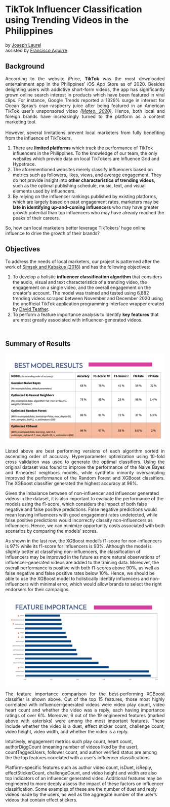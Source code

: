 # **TikTok Influencer Classification using Trending Videos in the Philippines**
by [Joseph Laurel](http://linkedin.com/in/josephlaurel)
<br> assisted by [Francisco Aguirre](https://www.linkedin.com/in/franciscoeaguirre/)

## <b> Background </b>
<p align='justify'>
According to the website iPrice, <b>TikTok</b> was the most downloaded entertainment app in the Philippines’ iOS App Store as of 2020. Besides delighting users with addictive short-form videos, the app has significantly grown online search interest in products which have been featured in viral clips. For instance, Google Trends reported a 1329% surge in interest for Ocean Spray’s cran-raspberry juice after being featured in an American TikTok user’s unsponsored video <i><a href="https://www.onenews.ph/tiktok-still-the-most-downloaded-entertainment-app-in-phl-retains-global-popularity-despite-controversies">(Mateo, 2020)</a></i>. Hence, both local and foreign brands have increasingly turned to the platform as a content marketing tool.
<br><br>
However, several limitations prevent local marketers from fully benefiting from the influence of TikTokers.
<br> 

1.   There are <b>limited platforms</b> which track the performance of TikTok influencers in the Philippines. To the knowledge of our team, the only websites which provide data on local TikTokers are Influence Grid and Hypetrace. <br>
2.   The aforementioned websites merely classify influencers based on metrics such as followers, likes, views, and average engagement. They do not provide insight into <b>other characteristics of trending videos</b>, such as the optimal publishing schedule, music, text, and visual elements used by influencers. <br>
3.   By relying on the influencer rankings published by existing platforms, which are largely based on past engagement rates, marketers may be <b>late in identifying up-and-coming influencers</b> who may have greater growth potential than top influencers who may have already reached the peaks of their careers.

So, how can local marketers better leverage TikTokers’ huge online influence to drive the growth of their brands?

</p>

## <b> Objectives </b>

To address the needs of local marketers, our project is patterned after the work of [Şimşek and Kabakus (2018)](https://www.researchgate.net/publication/329896342_Finding_Influencers_on_Twitter_with_Using_Machine_Learning_Classification_Algorithms) and has the following objectives:

1.   To develop a holistic <b>influencer classification algorithm</b> that considers the audio, visual and text characteristics of a trending video, the engagement on a single video, and the overall engagement on the creator's account. The model was trained and tested using 6,882 trending videos scraped between November and December 2020 using the unofficial TikTok application programming interface wrapper created by [David Teather](https://davidteather.github.io/TikTok-Api/).<br>
2.   To perform a feature importance analysis to identify <b>key features</b> that are most greatly associated with influencer-generated videos. 

## <br><b> Summary of Results </b>
![Best Model Results](Images/Screen%20Shot%202021-01-20%20at%208.00.25%20PM.png)

<p align='justify'>
Listed above are best performing versions of each algorithm sorted in ascending order of accuracy. Hyperparameter optimization using 10-fold cross validation was used to generate the optimal classifiers. Using the original dataset was found to improve the performance of the Naive Bayes and K-nearest neighbors models, while synthetic minority oversampling improved the performance of the Random Forest and XGBoost classifiers. The XGBoost classifier generated the highest accuracy at 96%.

Given the imbalance between of non-influencer and influencer generated videos in the dataset, it is also important to evaluate the performance of the models using the f1-score, which considers the impact of both false negative and false positive predictions. False negative predictions would mean leaving influencers with good engagement rates undetected, while false positive predictions would incorrectly classify non-influencers as influencers. Hence, we can minimize opportunity costs associated with both scenarios by comparing the models’ scores.

As shown in the last row, the XGBoost model’s f1-score for non-influencers is 97% while its f1-score for influencers is 93%. Although the model is slightly better at classifying non-influencers, the classification of influencers may be improved in the future as more natural observations of influencer-generated videos are added to the training data. Moreover, the overall performance is positive with both f1-scores above 90%, as well as false negative and false positive rates below 10%. Hence, we should be able to use the XGBoost model to holistically identify influencers and non-influencers with minimal error, which would allow brands to select the right endorsers for their campaigns.
</p>

![Feature Importance Analysis](Images/Screen%20Shot%202021-01-20%20at%208.07.52%20PM.png)

<p align='justify'>
The feature importance comparison for the best-performing XGBoost classifier is shown above. Out of the top 15 features, those most highly correlated with influencer-generated videos were video play count, video heart count and whether the video was a reply, each having importance ratings of over 6%. Moreover, 6 out of the 19 engineered features (marked above with asterisks) were among the most important features. These include whether the video is a duet, effect sticker count, challenge count, video height, video width, and whether the video is a reply.

Intuitively, engagement metrics such play count, heart count, authorDiggCount (meaning number of videos liked by the user), countTaggedUsers, follower count, and author verified status are among the the top features correlated with a user’s influencer classifications. 

Platform-specific features such as author video count, isDuet, isReply, effectStickerCount, challengeCount, and video height and width are also top indicators of an influencer generated video. Additional features may be engineered to more deeply assess the impact of these factors on influencer classification. Some examples of these are the number of duet and reply videos made by the users, as well as the aggregate number of the user’s videos that contain effect stickers.
</p>
